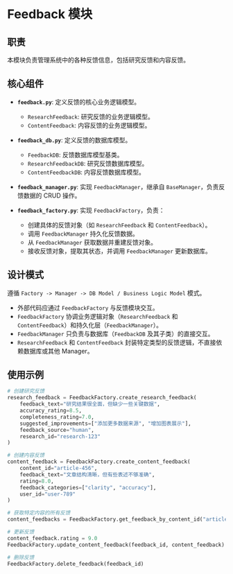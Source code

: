 # Feedback 模块

## 职责

本模块负责管理系统中的各种反馈信息，包括研究反馈和内容反馈。

## 核心组件

* **`feedback.py`**: 定义反馈的核心业务逻辑模型。
  * `ResearchFeedback`: 研究反馈的业务逻辑模型。
  * `ContentFeedback`: 内容反馈的业务逻辑模型。

* **`feedback_db.py`**: 定义反馈的数据库模型。
  * `FeedbackDB`: 反馈数据库模型基类。
  * `ResearchFeedbackDB`: 研究反馈数据库模型。
  * `ContentFeedbackDB`: 内容反馈数据库模型。

* **`feedback_manager.py`**: 实现 `FeedbackManager`，继承自 `BaseManager`，负责反馈数据的 CRUD 操作。

* **`feedback_factory.py`**: 实现 `FeedbackFactory`，负责：
  * 创建具体的反馈对象（如 `ResearchFeedback` 和 `ContentFeedback`）。
  * 调用 `FeedbackManager` 持久化反馈数据。
  * 从 `FeedbackManager` 获取数据并重建反馈对象。
  * 接收反馈对象，提取其状态，并调用 `FeedbackManager` 更新数据库。

## 设计模式

遵循 `Factory -> Manager -> DB Model / Business Logic Model` 模式。

* 外部代码应通过 `FeedbackFactory` 与反馈模块交互。
* `FeedbackFactory` 协调业务逻辑对象（`ResearchFeedback` 和 `ContentFeedback`）和持久化层（`FeedbackManager`）。
* `FeedbackManager` 只负责与数据库（`FeedbackDB` 及其子类）的直接交互。
* `ResearchFeedback` 和 `ContentFeedback` 封装特定类型的反馈逻辑，不直接依赖数据库或其他 Manager。

## 使用示例

```python
# 创建研究反馈
research_feedback = FeedbackFactory.create_research_feedback(
    feedback_text="研究结果很全面，但缺少一些关键数据",
    accuracy_rating=8.5,
    completeness_rating=7.0,
    suggested_improvements=["添加更多数据来源", "增加图表展示"],
    feedback_source="human",
    research_id="research-123"
)

# 创建内容反馈
content_feedback = FeedbackFactory.create_content_feedback(
    content_id="article-456",
    feedback_text="文章结构清晰，但有些表述不够准确",
    rating=8.0,
    feedback_categories=["clarity", "accuracy"],
    user_id="user-789"
)

# 获取特定内容的所有反馈
content_feedbacks = FeedbackFactory.get_feedback_by_content_id("article-456")

# 更新反馈
content_feedback.rating = 9.0
FeedbackFactory.update_content_feedback(feedback_id, content_feedback)

# 删除反馈
FeedbackFactory.delete_feedback(feedback_id)
```
